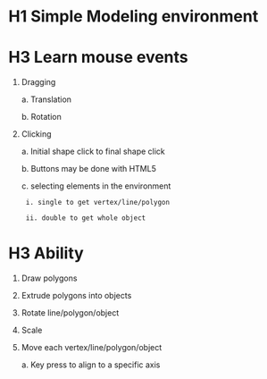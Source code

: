 # H1 **Simple Modeling environment**

# H3 Learn mouse events
1. Dragging
	
	a. Translation
	
	b. Rotation

2. Clicking

	a. Initial shape click to final shape click

	b. Buttons may be done with HTML5
	
	c. selecting elements in the environment 
		
		i. single to get vertex/line/polygon
		
		ii. double to get whole object

# H3 Ability
1. Draw polygons
2. Extrude polygons into objects
3. Rotate line/polygon/object
4. Scale
5. Move each vertex/line/polygon/object
	
	a. Key press to align to a specific axis
